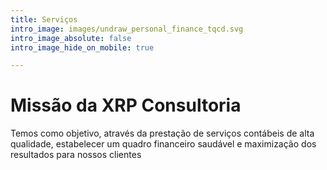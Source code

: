```yaml
---
title: Serviços
intro_image: images/undraw_personal_finance_tqcd.svg
intro_image_absolute: false
intro_image_hide_on_mobile: true

---
```

# Missão da XRP Consultoria

Temos como objetivo, através da prestação de serviços contábeis de alta qualidade, estabelecer um quadro financeiro saudável e maximização dos resultados para nossos clientes